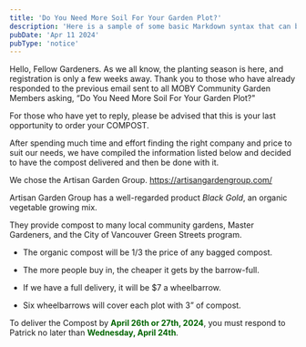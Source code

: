 ```yaml
---
title: 'Do You Need More Soil For Your Garden Plot?'
description: 'Here is a sample of some basic Markdown syntax that can be used when writing Markdown content in Astro.'
pubDate: 'Apr 11 2024'
pubType: 'notice'
---
```

Hello, Fellow Gardeners.
As we all know, the planting season is here, and registration is only a few weeks away.
Thank you to those who have already responded to the previous email sent to all MOBY Community Garden Members asking, “Do You Need More Soil For Your Garden Plot?"

For those who have yet to reply, please be advised that this is your last opportunity to order your COMPOST.
   
After spending much time and effort finding the right company and price to suit our needs, we have compiled the information listed below and decided to have the compost delivered and then be done with it.

We chose the Artisan Garden Group. https://artisangardengroup.com/

Artisan Garden Group has a well-regarded product *Black Gold*, an organic vegetable growing mix.

They provide compost to many local community gardens, Master Gardeners, and the City of Vancouver Green Streets program.

- The organic compost will be 1/3 the price of any bagged compost.

- The more people buy in, the cheaper it gets by the barrow-full.

- If we have a full delivery, it will be $7 a wheelbarrow.

- Six wheelbarrows will cover each plot with 3” of compost.

To deliver the Compost by  <span style="color:darkgreen">**April 26th or 27th, 2024**</span>, you must respond to Patrick no later than <span style="color:darkgreen">**Wednesday, April 24th**</span>.

